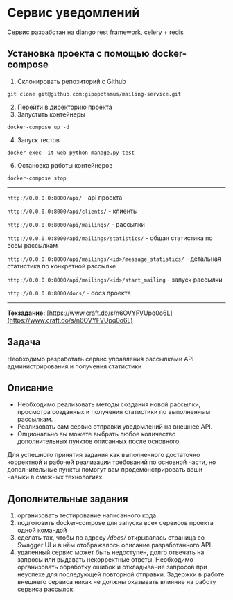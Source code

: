 # Сервис уведомлений

Сервис разработан на django rest framework, celery + redis


## Установка проекта с помощью docker-compose


1. Склонировать репозиторий с Github
```
git clone git@github.com:gipopotamus/mailing-service.git
```
2. Перейти в директорию проекта
3. Запустить контейнеры 
``` 
docker-compose up -d
 ```
4. Запуск тестов
```
docker exec -it web python manage.py test
```
6. Остановка работы контейнеров 
```
docker-compose stop
```
***
```http://0.0.0.0:8000/api/``` - api проекта

```http://0.0.0.0:8000/api/clients/``` - клиенты

```http://0.0.0.0:8000/api/mailings/``` - рассылки

```http://0.0.0.0:8000/api/mailings/statistics/``` - общая статистика по всем рассылкам

```http://0.0.0.0:8000/api/mailings/<id>/message_statistics/``` - детальная статистика по конкретной рассылке

```http://0.0.0.0:8000/api/mailings/<id>/start_mailing``` - запуск рассылки

```http://0.0.0.0:8000/docs/``` - docs проекта

***

**Техзадание:** 
[https://www.craft.do/s/n6OVYFVUpq0o6L](https://www.craft.do/s/n6OVYFVUpq0o6L)

## Задача

<p>Необходимо разработать сервис управления рассылками API администрирования и получения статистики</p>

## Описание
<ul>
<li>Необходимо реализовать методы создания новой рассылки, просмотра созданных и получения статистики по выполненным рассылкам.</li>
<li>Реализовать сам сервис отправки уведомлений на внешнее API.</li>
<li>Опционально вы можете выбрать любое количество дополнительных пунктов описанных после основного.</li>
</ul>

<p>Для успешного принятия задания как выполненного достаточно корректной и рабочей реализации требований по основной части, но дополнительные пункты помогут вам продемонстрировать ваши навыки в смежных технологиях.</p>


## Дополнительные задания
<ol>
<li>организовать тестирование написанного кода</li>
<li>подготовить docker-compose для запуска всех сервисов проекта одной командой</li>
<li>сделать так, чтобы по адресу <i> /docs/ </i> открывалась страница со Swagger UI и в нём отображалось описание разработанного API. </li>
<li>удаленный сервис может быть недоступен, долго отвечать на запросы или выдавать некорректные ответы. Необходимо организовать обработку ошибок и откладывание запросов при неуспехе для последующей повторной отправки. Задержки в работе внешнего сервиса никак не должны оказывать влияние на работу сервиса рассылок.</li>

</ol>
